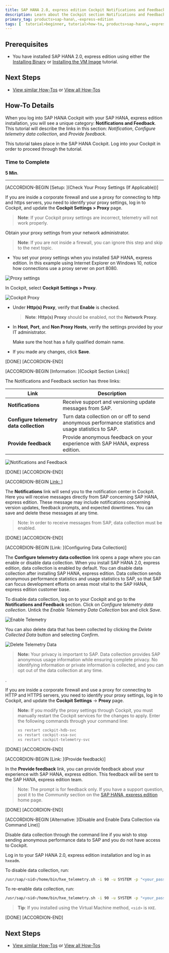 ```yaml
---
title: SAP HANA 2.0, express edition Cockpit Notifications and Feedback
description: Learn about the Cockpit section Notifications and Feedback, check proxy settings, and disable or enable data collection if desired.
primary_tag: products>sap-hana\,-express-edition
tags: [  tutorial>beginner, tutorial>how-to, products>sap-hana\,-express-edition  ]
---
```

## Prerequisites
- You have installed SAP HANA 2.0, express edition using either the [Installing Binary](http://www.sap.com/developer/tutorials/hxe-ua-installing-binary.html) or [Installing the VM Image](http://www.sap.com/developer/tutorials/hxe-ua-installing-vm-image.html) tutorial.

## Next Steps
- [View similar How-Tos](http://www.sap.com/developer/tutorials.html) or [View all How-Tos](http://www.sap.com/developer/tutorials.html)

## How-To Details

When you log into SAP HANA Cockpit with your SAP HANA, express edition installation, you will see a unique category: **Notifications and Feedback**. This tutorial will describe the links in this section: _Notification_, _Configure telemetry data collection_, and _Provide feedback_.

This tutorial takes place in the SAP HANA Cockpit. Log into your Cockpit in order to proceed through the tutorial.

### Time to Complete
**5 Min**.

---

<!--[ACCORDION-BEGIN [Step 1: ](What is Telemetry?)]

When you install SAP HANA 2.0, express edition, Telemetry is enabled by default. You can disable telemetry after installation is complete. Telemetry sends anonymous performance statistics and usage statistics to SAP, so that SAP can focus development efforts on areas most vital to the SAP HANA 2.0, express edition customer base.

>**Important**: Your privacy is critical to SAP. Telemetry collects anonymous usage information while ensuring complete privacy. No identifying information or private information is collected, and you can opt out of telemetry at any time.

[DONE]
[ACCORDION-END]
-->

[ACCORDION-BEGIN [Setup: ](Check Your Proxy Settings (If Applicable))]

If you are inside a corporate firewall and use a proxy for connecting to http and https servers, you need to identify your proxy settings, log in to Cockpit, and update the  **Cockpit Settings > Proxy** page.

>**Note**: If your Cockpit proxy settings are incorrect, telemetry will not work properly.

Obtain your proxy settings from your network administrator.

>**Note**: If you are not inside a firewall, you can ignore this step and skip to the next topic.

- You set your proxy settings when you installed SAP HANA, express edition. In this example using Internet Explorer on Windows 10, notice how connections use a proxy server on port 8080.

![Proxy settings](hxe_proxy.PNG)

In Cockpit, select **Cockpit Settings > Proxy**.

![Cockpit Proxy](hxe_cockpit_proxy.PNG)

- Under **Http(s) Proxy**, verify that **Enable** is checked.

    >**Note**: **Http(s) Proxy** should be enabled, not the **Network Proxy**.

- In **Host**, **Port**, and **Non Proxy Hosts**, verify the settings provided by your IT administrator.

    Make sure the host has a fully qualified domain name.

- If you made any changes, click  **Save**.

[DONE]
[ACCORDION-END]

[ACCORDION-BEGIN [Information: ](Cockpit Section Links)]

The Notifications and Feedback section has three links:

| Link | Description |
|--|--|
| **Notifications** | Receive support and versioning update messages from SAP. |
| **Configure telemetry data collection** | Turn data collection on or off to send anonymous performance statistics and usage statistics to SAP. |
| **Provide feedback** | Provide anonymous feedback on your experience with SAP HANA, express edition. |

![Notifications and Feedback](notifications_and_feedback.png)

[DONE]
[ACCORDION-END]

[ACCORDION-BEGIN [Link: ](Notifications)]

The **Notifications** link will send you to the notification center in Cockpit. Here you will receive messages directly from SAP concerning SAP HANA, express edition. These message may include notifications concerning version updates, feedback prompts, and expected downtimes. You can save and delete these messages at any time.

> Note:
> In order to receive messages from SAP, data collection must be enabled.

[DONE]
[ACCORDION-END]

[ACCORDION-BEGIN [Link: ](Configuring Data Collection)]

The **Configure telemetry data collection** link opens a page where you can enable or disable data collection. When you install SAP HANA 2.0, express edition, data collection is enabled by default. You can disable data collection after installing SAP HANA, express edition. Data collection sends anonymous performance statistics and usage statistics to SAP, so that SAP can focus development efforts on areas most vital to the SAP HANA, express edition customer base.

To disable data collection, log on to your Cockpit and go to the **Notifications and Feedback** section. Click on *Configure telemetry data collection*. Untick the *Enable Telemetry Data Collection* box and click *Save*.

![Enable Telemetry](telemetry_properties_enabled.png)

You can also delete data that has been collected by clicking the *Delete Collected Data* button and selecting *Confirm*.

![Delete Telemetry Data](delete_telemetry_data.png)

> **Note:**
> Your privacy is important to SAP. Data collection provides SAP anonymous usage information while ensuring complete privacy. No identifying information or private information is collected, and you can opt out of the data collection at any time.

.

If you are inside a corporate firewall and use a proxy for connecting to HTTP and HTTPS servers, you need to identify your proxy settings, log in to Cockpit, and update the **Cockpit Settings** -> **Proxy** page.

> **Note:**
> If you modify the proxy settings through Cockpit, you must manually restart the Cockpit services for the changes to apply. Enter the following commands through your command line:
>
> ```bash
> xs restart cockpit-hdb-svc
> xs restart cockpit-xsa-svc
> xs restart cockpit-telemetry-svc
> ```

[DONE]
[ACCORDION-END]

[ACCORDION-BEGIN [Link: ](Provide feedback)]

In the **Provide feedback** link, you can provide feedback about your experience with SAP HANA, express edition. This feedback will be sent to the SAP HANA, express edition team.

> Note:
> The prompt is for feedback only. If you have a support question, post it to the *Community* section on the [SAP HANA, express edition](https://www.sap.com/developer/topics/sap-hana-express.community.html) home page.

[DONE]
[ACCORDION-END]

[ACCORDION-BEGIN [Alternative: ](Disable and Enable Data Collection via Command Line)]

Disable data collection through the command line if you wish to stop sending anonymous performance data to SAP and you do not have access to Cockpit.

Log in to your SAP HANA 2.0, express edition installation and log in as `hxeadm`.

To disable data collection, run:

```bash
/usr/sap/<sid>/home/bin/hxe_telemetry.sh -i 90 -u SYSTEM -p "<your_password>" -d SystemDB --disable
```

To re-enable data collection, run:

```bash
/usr/sap/<sid>/home/bin/hxe_telemetry.sh -i 90 -u SYSTEM -p "<your_password>" -d SystemDB --enable
```

>**Tip**: If you installed using the Virtual Machine method, `<sid>` is `HXE`.

[DONE]
[ACCORDION-END]

<!--
[ACCORDION-BEGIN [Step 5: ](Get Telemetry Help)]

If you want to learn more about the `hxe_telemetry.sh` script, type **`./hxe_telemetry.sh --help`**

[DONE]
[ACCORDION-END]
-->

## Next Steps
- [View similar How-Tos](http://www.sap.com/developer/tutorials.html) or [View all How-Tos](http://www.sap.com/developer/tutorials.html)
